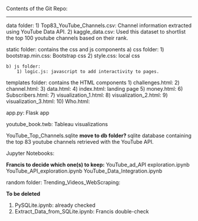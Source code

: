 

Contents of the Git Repo:<hr>


data folder:
    1) Top83_YouTube_Channels.csv: Channel information extracted using YouTube Data API.
    2) kaggle_data.csv: Used this dataset to shortlist the top 100 youtube channels based on their rank.


static folder: contains the css and js components
    a) css folder:
        1) bootstrap.min.css: Bootstrap css
        2) style.css: local css

    b) js folder: 
        1) logic.js: javascript to add interactivity to pages.


templates folder: contains the HTML components
    1) challenges.html: 
    2) channel.html:
    3) data.html:
    4) index.html: landing page
    5) money.html:
    6) Subscribers.html:
    7) visualization_1.html:
    8) visualization_2.html:
    9) visualization_3.html:
    10) Who.html:



app.py: Flask app


youtube_book.twb: Tableau visualizations


YouTube_Top_Channels.sqlite <Strong> move to db folder? </strong> sqlite database containing the top 83 youtube channels retrieved with the YouTube API.


Jupyter Notebooks:

<strong>Francis to decide which one(s) to keep:</strong>
YouTube_ad_API exploration.ipynb
YouTube_API_exploration.ipynb
YouTube_Data_Integration.ipynb

random folder:
Trending_Videos_WebScraping:



<Strong>To be deleted </Strong>
1) PySQLite.ipynb: already checked
2) Extract_Data_from_SQLite.ipynb: Francis double-check

